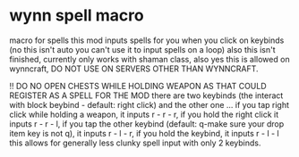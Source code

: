 # wynn spell macro

macro for spells
this mod inputs spells for you when you click on keybinds (no this isn't auto you can't use it to input spells on a loop) also this isn't finished, currently only works with shaman class, also yes this is allowed on wynncraft, DO NOT USE ON SERVERS OTHER THAN WYNNCRAFT.


!! DO NO OPEN CHESTS WHILE HOLDING WEAPON AS THAT COULD REGISTER AS A SPELL FOR THE MOD
there are two keybinds (the interact with block beybind - default: right click) and the other one ... if you tap right click while holding a weapon, it inputs r - r - r, if you hold the right click it inputs r - r - l, if you tap the other keybind (default: q-make sure your drop item key is not q), it inputs r - l - r, if you hold the keybind, it inputs r - l - l this allows for generally less clunky spell input with only 2 keybinds.
